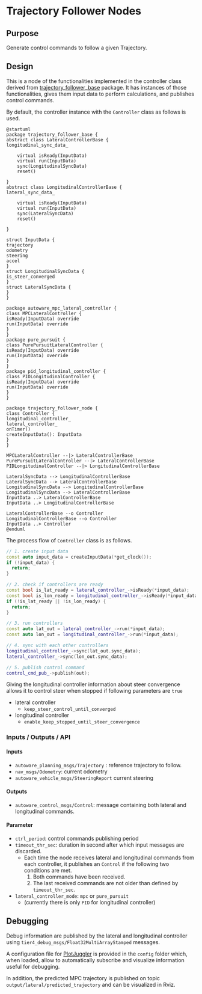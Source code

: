 # Trajectory Follower Nodes

## Purpose

Generate control commands to follow a given Trajectory.

## Design

This is a node of the functionalities implemented in the controller class derived from [trajectory_follower_base](../trajectory_follower_base/README.md#trajectory-follower) package. It has instances of those functionalities, gives them input data to perform calculations, and publishes control commands.

By default, the controller instance with the `Controller` class as follows is used.

```plantuml
@startuml
package trajectory_follower_base {
abstract class LateralControllerBase {
longitudinal_sync_data_

    virtual isReady(InputData)
    virtual run(InputData)
    sync(LongitudinalSyncData)
    reset()

}
abstract class LongitudinalControllerBase {
lateral_sync_data_

    virtual isReady(InputData)
    virtual run(InputData)
    sync(LateralSyncData)
    reset()

}

struct InputData {
trajectory
odometry
steering
accel
}
struct LongitudinalSyncData {
is_steer_converged
}
struct LateralSyncData {
}
}

package autoware_mpc_lateral_controller {
class MPCLateralController {
isReady(InputData) override
run(InputData) override
}
}
package pure_pursuit {
class PurePursuitLateralController {
isReady(InputData) override
run(InputData) override
}
}
package pid_longitudinal_controller {
class PIDLongitudinalController {
isReady(InputData) override
run(InputData) override
}
}

package trajectory_follower_node {
class Controller {
longitudinal_controller_
lateral_controller_
onTimer()
createInputData(): InputData
}
}

MPCLateralController --|> LateralControllerBase
PurePursuitLateralController --|> LateralControllerBase
PIDLongitudinalController --|> LongitudinalControllerBase

LateralSyncData --> LongitudinalControllerBase
LateralSyncData --> LateralControllerBase
LongitudinalSyncData --> LongitudinalControllerBase
LongitudinalSyncData --> LateralControllerBase
InputData ..> LateralControllerBase
InputData ..> LongitudinalControllerBase

LateralControllerBase --o Controller
LongitudinalControllerBase --o Controller
InputData ..> Controller
@enduml
```

The process flow of `Controller` class is as follows.

```cpp
// 1. create input data
const auto input_data = createInputData(*get_clock());
if (!input_data) {
  return;
}

// 2. check if controllers are ready
const bool is_lat_ready = lateral_controller_->isReady(*input_data);
const bool is_lon_ready = longitudinal_controller_->isReady(*input_data);
if (!is_lat_ready || !is_lon_ready) {
  return;
}

// 3. run controllers
const auto lat_out = lateral_controller_->run(*input_data);
const auto lon_out = longitudinal_controller_->run(*input_data);

// 4. sync with each other controllers
longitudinal_controller_->sync(lat_out.sync_data);
lateral_controller_->sync(lon_out.sync_data);

// 5. publish control command
control_cmd_pub_->publish(out);
```

Giving the longitudinal controller information about steer convergence allows it to control steer when stopped if following parameters are `true`

- lateral controller
  - `keep_steer_control_until_converged`
- longitudinal controller
  - `enable_keep_stopped_until_steer_convergence`

### Inputs / Outputs / API

#### Inputs

- `autoware_planning_msgs/Trajectory` : reference trajectory to follow.
- `nav_msgs/Odometry`: current odometry
- `autoware_vehicle_msgs/SteeringReport` current steering

#### Outputs

- `autoware_control_msgs/Control`: message containing both lateral and longitudinal commands.

#### Parameter

- `ctrl_period`: control commands publishing period
- `timeout_thr_sec`: duration in second after which input messages are discarded.
  - Each time the node receives lateral and longitudinal commands from each controller, it publishes an `Control` if the following two conditions are met.
    1. Both commands have been received.
    2. The last received commands are not older than defined by `timeout_thr_sec`.
- `lateral_controller_mode`: `mpc` or `pure_pursuit`
  - (currently there is only `PID` for longitudinal controller)

## Debugging

Debug information are published by the lateral and longitudinal controller using `tier4_debug_msgs/Float32MultiArrayStamped` messages.

A configuration file for [PlotJuggler](https://github.com/facontidavide/PlotJuggler) is provided in the `config` folder which, when loaded, allow to automatically subscribe and visualize information useful for debugging.

In addition, the predicted MPC trajectory is published on topic `output/lateral/predicted_trajectory` and can be visualized in Rviz.
